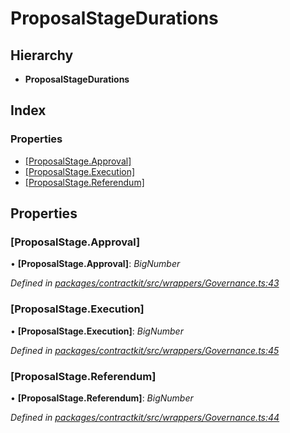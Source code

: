 # ProposalStageDurations

## Hierarchy

* **ProposalStageDurations**

## Index

### Properties

* [\[ProposalStage.Approval\]]()
* [\[ProposalStage.Execution\]]()
* [\[ProposalStage.Referendum\]]()

## Properties

### \[ProposalStage.Approval\]

• **\[ProposalStage.Approval\]**: _BigNumber_

_Defined in_ [_packages/contractkit/src/wrappers/Governance.ts:43_](https://github.com/celo-org/celo-monorepo/blob/master/packages/contractkit/src/wrappers/Governance.ts#L43)

### \[ProposalStage.Execution\]

• **\[ProposalStage.Execution\]**: _BigNumber_

_Defined in_ [_packages/contractkit/src/wrappers/Governance.ts:45_](https://github.com/celo-org/celo-monorepo/blob/master/packages/contractkit/src/wrappers/Governance.ts#L45)

### \[ProposalStage.Referendum\]

• **\[ProposalStage.Referendum\]**: _BigNumber_

_Defined in_ [_packages/contractkit/src/wrappers/Governance.ts:44_](https://github.com/celo-org/celo-monorepo/blob/master/packages/contractkit/src/wrappers/Governance.ts#L44)

